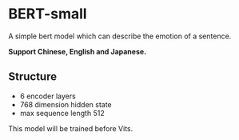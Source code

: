 # BERT-small

A simple bert model which can describe the emotion of a sentence.

**Support Chinese, English and Japanese.**

## Structure
 - 6 encoder layers
 - 768 dimension hidden state
 - max sequence length 512

This model will be trained before Vits.